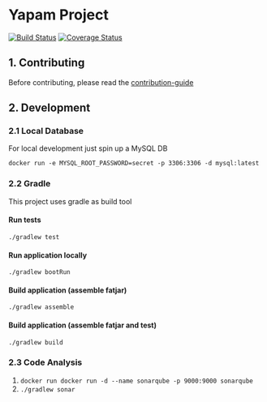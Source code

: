 # Yapam Project
[![Build Status](https://travis-ci.org/kraddatz/yapam-server.svg?branch=master)](https://travis-ci.org/kraddatz/yapam-server)
[![Coverage Status](https://coveralls.io/repos/github/kraddatz/yapam-server/badge.svg?branch=master)](https://coveralls.io/github/kraddatz/yapam-server?branch=master)

## 1. Contributing
Before contributing, please read the [contribution-guide][contribution-guide]

## 2. Development

### 2.1 Local Database
For local development just spin up a MySQL DB

``docker run -e MYSQL_ROOT_PASSWORD=secret -p 3306:3306 -d mysql:latest``

### 2.2 Gradle
This project uses gradle as build tool

#### Run tests
``./gradlew test``

#### Run application locally
``./gradlew bootRun``

#### Build application (assemble fatjar) 
``./gradlew assemble``

#### Build application (assemble fatjar and test)
``./gradlew build``

### 2.3 Code Analysis

1. ``docker run docker run -d --name sonarqube -p 9000:9000 sonarqube``
2. ``./gradlew sonar``

<!-- referenced links here -->
[contribution-guide]:CONTRIBUTION.md
